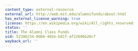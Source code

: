 ```yaml
---
content_type: external-resource
external_url: http://web.mit.edu/alumnifunds/about.html
has_external_license_warning: true
license: https://en.wikipedia.org/wiki/All_rights_reserved
status: ''
title: The Alumni Class Funds
uid: 5239b234-0db6-402e-bd1f-af22696b20c7
wayback_url: ''
---
```

